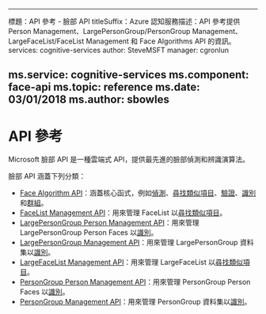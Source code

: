 <!-- Linguist question: Please confirm that the following are API names and should be left as is: "Person Management, LargePersonGroup/PersonGroup Management, LargeFaceList/FaceList Management, and Face Algorithms" -->
---
標題：API 參考 - 臉部 API titleSuffix：Azure 認知服務描述：API 參考提供 Person Management、LargePersonGroup/PersonGroup Management、LargeFaceList/FaceList Management 和 Face Algorithms API 的資訊。
services: cognitive-services author: SteveMSFT manager: cgronlun

ms.service: cognitive-services ms.component: face-api ms.topic: reference ms.date: 03/01/2018 ms.author: sbowles
---
# <a name="api-reference"></a>API 參考

Microsoft 臉部 API 是一種雲端式 API，提供最先進的臉部偵測和辨識演算法。

臉部 API 涵蓋下列分類：

- [Face Algorithm API](https://westus.dev.cognitive.microsoft.com/docs/services/563879b61984550e40cbbe8d/operations/563879b61984550f30395236)：涵蓋核心函式，例如[偵測](https://westus.dev.cognitive.microsoft.com/docs/services/563879b61984550e40cbbe8d/operations/563879b61984550f30395236)、[尋找類似項目](https://westus.dev.cognitive.microsoft.com/docs/services/563879b61984550e40cbbe8d/operations/563879b61984550f30395237)、[驗證](https://westus.dev.cognitive.microsoft.com/docs/services/563879b61984550e40cbbe8d/operations/563879b61984550f3039523a)、[識別](https://westus.dev.cognitive.microsoft.com/docs/services/563879b61984550e40cbbe8d/operations/563879b61984550f30395239)和[群組](https://westus.dev.cognitive.microsoft.com/docs/services/563879b61984550e40cbbe8d/operations/563879b61984550f30395238)。
- [FaceList Management API](https://westus.dev.cognitive.microsoft.com/docs/services/563879b61984550e40cbbe8d/operations/563879b61984550f3039524b)：用來管理 FaceList 以[尋找類似項目](https://westus.dev.cognitive.microsoft.com/docs/services/563879b61984550e40cbbe8d/operations/563879b61984550f30395237)。
- [LargePersonGroup Person Management API](https://westus.dev.cognitive.microsoft.com/docs/services/563879b61984550e40cbbe8d/operations/599adcba3a7b9412a4d53f40)：用來管理 LargePersonGroup Person Faces 以[識別](https://westus.dev.cognitive.microsoft.com/docs/services/563879b61984550e40cbbe8d/operations/563879b61984550f30395239)。
- [LargePersonGroup Management API](https://westus.dev.cognitive.microsoft.com/docs/services/563879b61984550e40cbbe8d/operations/599acdee6ac60f11b48b5a9d)：用來管理 LargePersonGroup 資料集以[識別](https://westus.dev.cognitive.microsoft.com/docs/services/563879b61984550e40cbbe8d/operations/563879b61984550f30395239)。
- [LargeFaceList Management API](https://westus.dev.cognitive.microsoft.com/docs/services/563879b61984550e40cbbe8d/operations/5a157b68d2de3616c086f2cc)：用來管理 LargeFaceList 以[尋找類似項目](https://westus.dev.cognitive.microsoft.com/docs/services/563879b61984550e40cbbe8d/operations/563879b61984550f30395237)。
- [PersonGroup Person Management API](https://westus.dev.cognitive.microsoft.com/docs/services/563879b61984550e40cbbe8d/operations/563879b61984550f3039523c)：用來管理 PersonGroup Person Faces 以[識別](https://westus.dev.cognitive.microsoft.com/docs/services/563879b61984550e40cbbe8d/operations/563879b61984550f30395239)。
- [PersonGroup Management API](https://westus.dev.cognitive.microsoft.com/docs/services/563879b61984550e40cbbe8d/operations/563879b61984550f30395244)：用來管理 PersonGroup 資料集以[識別](https://westus.dev.cognitive.microsoft.com/docs/services/563879b61984550e40cbbe8d/operations/563879b61984550f30395239)。

